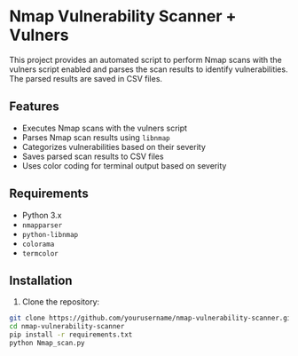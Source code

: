 # Nmap Vulnerability Scanner + Vulners

This project provides an automated script to perform Nmap scans with the vulners script enabled and parses the scan results to identify vulnerabilities. The parsed results are saved in CSV files.

## Features

- Executes Nmap scans with the vulners script
- Parses Nmap scan results using `libnmap`
- Categorizes vulnerabilities based on their severity
- Saves parsed scan results to CSV files
- Uses color coding for terminal output based on severity

## Requirements

- Python 3.x
- `nmapparser`
- `python-libnmap`
- `colorama`
- `termcolor`

## Installation

1. Clone the repository:

```bash
git clone https://github.com/yourusername/nmap-vulnerability-scanner.git
cd nmap-vulnerability-scanner
pip install -r requirements.txt
python Nmap_scan.py
